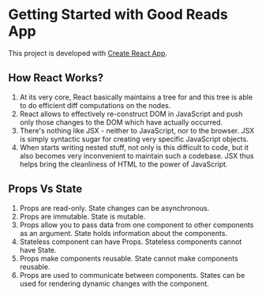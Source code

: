 # Getting Started with Good Reads App

This project is developed with [Create React App](https://zippy-kringle-284804.netlify.app/).

## How React Works?

  01. At its very core, React basically maintains a tree for and this  tree is able to do efficient diff computations on the nodes.
  02. React allows to effectively re-construct DOM in JavaScript and push only those changes to the DOM which have actually occurred.
  03. There's nothing like JSX - neither to JavaScript, nor to the browser. JSX is simply syntactic sugar for creating very specific JavaScript objects.
  04. When starts writing nested stuff, not only is this difficult to code, but it also becomes very inconvenient to maintain such a codebase. JSX thus helps bring the cleanliness of HTML to the power of JavaScript.

## Props Vs State

  01. Props are read-only. State changes can be asynchronous.
  02. Props are immutable. State is mutable.
  03. Props allow you to pass data from one component to other components as an argument. State holds information about the components.
  04. Stateless component can have Props.	Stateless components cannot have State.
  05. Props make components reusable.	State cannot make components reusable.
  06. Props are used to communicate between components.	States can be used for rendering dynamic changes with the component.


